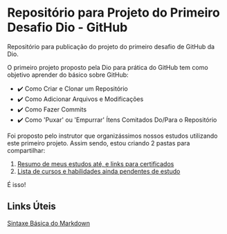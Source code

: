 # Repositório para Projeto do Primeiro Desafio Dio - GitHub
Repositório para publicação do projeto do primeiro desafio de GitHub da Dio.

O primeiro projeto proposto pela Dio para prática do GitHub tem como objetivo aprender do básico sobre GitHub: 

- :heavy_check_mark: Como Criar e Clonar um Repositório
- :heavy_check_mark: Como Adicionar Arquivos e Modificações
- :heavy_check_mark: Como Fazer Commits
- :heavy_check_mark: Como 'Puxar' ou 'Empurrar' Ítens Comitados Do/Para o Repositório

Foi proposto pelo instrutor que organizássimos nossos estudos utilizando este primeiro projeto. 
Assim sendo, estou criando 2 pastas para compartilhar: 

1. [Resumo de meus estudos até, e links para certificados](https://github.com/MadsenAMS/dio-desafio-github-primeiro-repositorio/tree/main/past)
2. [Lista de cursos e habilidades ainda pendentes de estudo](https://github.com/MadsenAMS/dio-desafio-github-primeiro-repositorio/tree/main/future)

É isso!

## Links Úteis
[Sintaxe Básica do Markdown](https://www.markdownguide.org/basic-syntax/)
